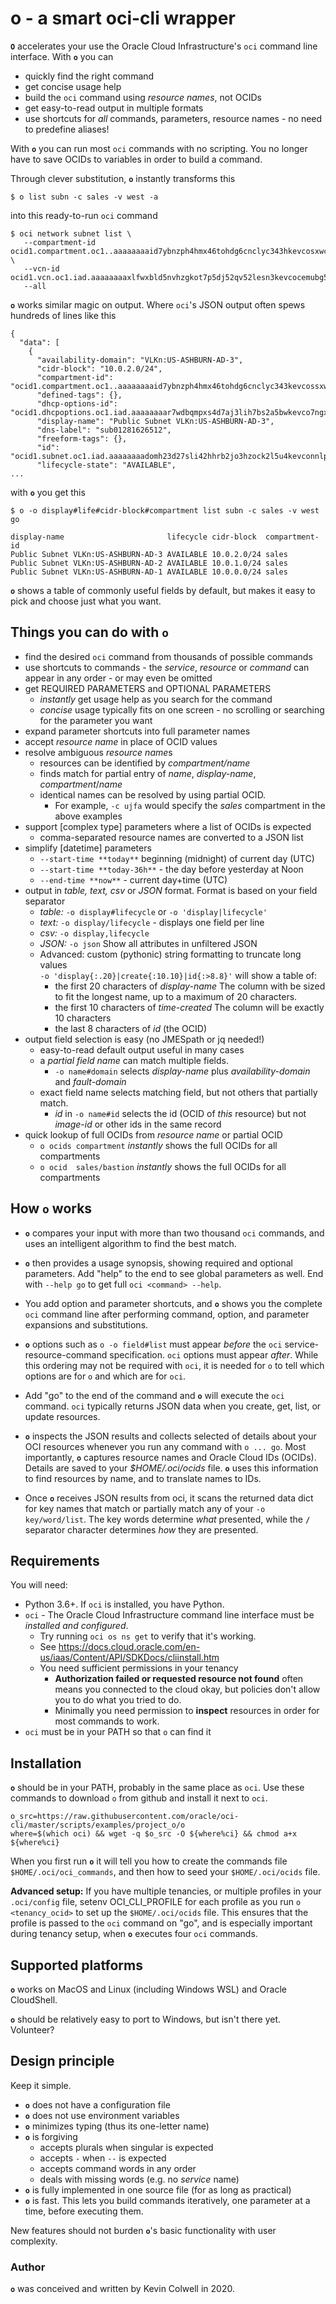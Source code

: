 # o - a smart oci-cli wrapper
**``O``** accelerates your use the Oracle Cloud Infrastructure's ``oci`` command line interface.  With **``o``** you can
 - quickly find the right command
 - get concise usage help
 - build the ``oci`` command using *resource names*, not OCIDs
 - get easy-to-read output in multiple formats
 - use shortcuts for *all* commands, parameters, resource names - no need to predefine aliases!

With **``o``**  you can run most ``oci`` commands with no scripting. You no longer have to save OCIDs to variables in order to build a command.

Through clever substitution, **``o``** instantly transforms this
```
$ o list subn -c sales -v west -a
```
into this ready-to-run ``oci`` command
```
$ oci network subnet list \
   --compartment-id ocid1.compartment.oc1..aaaaaaaaid7ybnzph4hmx46tohdg6cnclyc343hkevcosxwcsmycxamcujfa \
   --vcn-id ocid1.vcn.oc1.iad.aaaaaaaaxlfwxbld5nvhzgkot7p5dj52qv52lesn3kevcocemubg5uy6pj5q
   --all
```
**``o``** works similar magic on output.  Where ``oci``'s JSON output often spews hundreds of lines like this
```
{
  "data": [
    {
      "availability-domain": "VLKn:US-ASHBURN-AD-3",
      "cidr-block": "10.0.2.0/24",
      "compartment-id": "ocid1.compartment.oc1..aaaaaaaaid7ybnzph4hmx46tohdg6cnclyc343kevcossxwcsmycxamcujfa",
      "defined-tags": {},
      "dhcp-options-id": "ocid1.dhcpoptions.oc1.iad.aaaaaaaar7wdbqmpxs4d7aj3lih7bs2a5bwkevco7ngxbmr7thwzcntpw6ta",
      "display-name": "Public Subnet VLKn:US-ASHBURN-AD-3",
      "dns-label": "sub01281626512",
      "freeform-tags": {},
      "id": "ocid1.subnet.oc1.iad.aaaaaaaadomh23d27sli42hhrb2jo3hzock2l5u4kevconnlpdt5h2ocwn7a",
      "lifecycle-state": "AVAILABLE",
...
```
with **``o``** you get this
```
$ o -o display#life#cidr-block#compartment list subn -c sales -v west go

display-name                       lifecycle cidr-block  compartment-id
Public Subnet VLKn:US-ASHBURN-AD-3 AVAILABLE 10.0.2.0/24 sales
Public Subnet VLKn:US-ASHBURN-AD-2 AVAILABLE 10.0.1.0/24 sales
Public Subnet VLKn:US-ASHBURN-AD-1 AVAILABLE 10.0.0.0/24 sales
```
**``o``** shows a table of commonly useful fields by default, but makes it easy to pick and choose just what you want.

## Things you can do with ``o``

 - find the desired `oci` command from thousands of possible commands
 - use shortcuts to commands - the *service*, *resource* or *command* can appear in any order - or may even be omitted
 - get REQUIRED PARAMETERS and OPTIONAL PARAMETERS
   - *instantly* get usage help as you search for the command
   - *concise* usage typically fits on one screen - no scrolling or searching for the parameter you want
 - expand parameter shortcuts into full parameter names
 - accept *resource name* in place of OCID values
 - resolve ambiguous *resource name*s
   - resources can be identified by *compartment/name*
   - finds match for partial entry of *name*, *display-name*, *compartment*/*name*
   - identical names can be resolved by using partial OCID.
     -  For example, ``-c ujfa`` would specify the *sales* compartment in the above examples
 - support [complex type] parameters where a list of OCIDs is expected
   - comma-separated resource names are converted to a JSON list
 - simplify [datetime] parameters
   - ``--start-time **today**`` beginning (midnight) of current day (UTC)
   - ``--start-time **today-36h**`` - the day before yesterday at Noon
   - ``--end-time **now**`` - current day+time (UTC)
 - output in *table, text, csv* or *JSON* format. Format is based on your field separator
    - *table:* `-o display#lifecycle` or `-o 'display|lifecycle'`
    - *text:* `-o display/lifecycle` - displays one field per line
    - *csv:*  `-o display,lifecycle`
    - *JSON:* `-o json` Show all attributes in unfiltered JSON
    - Advanced: custom (pythonic) string formatting to truncate long values<br>
      `-o 'display{:.20}|create{:10.10}|id{:>8.8}'` will show a table of:
      - the first 20 characters of *display-name*  The column with be sized to fit the longest name, up to a maximum of 20 characters.
      - the first 10 characters of *time-created*  The column will be exactly 10 characters
      - the last 8 characters of *id* (the OCID)
 - output field selection is easy (no JMESpath or jq needed!)
   - easy-to-read default output useful in many cases
   - a *partial field name* can match multiple fields.
     - `-o name#domain` selects *display-name* plus *availability-domain* and *fault-domain*
   - exact field name selects matching field, but not others that partially match.
     - *id* in `-o name#id` selects the id (OCID of *this* resource) but not *image-id* or other ids in the same record
 - quick lookup of full OCIDs from *resource name* or partial OCID
    - `o ocids compartment` *instantly* shows the full OCIDs for all compartments
    - `o ocid  sales/bastion` *instantly* shows the full OCIDs for all compartments

## How **``o``** works  
 - **``o``** compares your input with more than two thousand ``oci`` commands, and uses an intelligent algorithm to find the best match.

 - **``o``** then provides a usage synopsis, showing required and optional parameters.  Add "help" to the end to see global parameters as well.  End with ``--help go`` to get full ``oci <command> --help``.

 - You add option and parameter shortcuts, and **``o``** shows you the complete ``oci`` command line after performing command, option, and parameter expansions and substitutions.

 - **`o`** options such as `o -o field#list` must appear *before* the `oci` service-resource-command specification. `oci` options must appear *after*.  While this ordering may not be required with `oci`, it is needed for `o` to tell which options are for `o` and which are for `oci`.

 - Add "go" to the end of the command and **``o``** will execute the ``oci`` command.  ``oci`` typically returns JSON data when you create, get, list, or update resources.

 - **``o``** inspects the JSON results and collects selected of details about your OCI resources whenever you run any command with ``o ... go``. Most importantly, **``o``** captures resource names and Oracle Cloud IDs (OCIDs). Details are saved to your *$HOME/.oci/ocids* file. **``o``** uses this information to find resources by name, and to translate names to IDs.

 - Once **``o``** receives JSON results from oci, it scans the returned data dict for key names that match or partially match any of your ``-o key/word/list``.  The key words determine *what* presented, while the **``/``** separator character determines *how* they are presented.

##  Requirements

You will need:

- Python 3.6+.  If ``oci`` is installed, you have Python.
- ``oci`` - The Oracle Cloud Infrastructure command line interface must be *installed and configured*.
  - Try running ``oci os ns get`` to verify that it's working.
  - See https://docs.cloud.oracle.com/en-us/iaas/Content/API/SDKDocs/cliinstall.htm
  - You need sufficient permissions in your tenancy
    - **Authorization failed or requested resource not found** often means you connected to the cloud okay, but policies don't allow you to do what you tried to do.
    - Minimally you need permission to **inspect** resources in order for most commands to work.
- ``oci`` must be in your PATH so that ``o`` can find it

## Installation

**``o``** should be in your PATH, probably in the same place as ``oci``.  Use these commands to download ``o`` from github and install it next to ``oci``.
```
o_src=https://raw.githubusercontent.com/oracle/oci-cli/master/scripts/examples/project_o/o
where=$(which oci) && wget -q $o_src -O ${where%ci} && chmod a+x ${where%ci}
```
When you first run **``o``** it will tell you how to create the commands file ``$HOME/.oci/oci_commands``, and then how to seed your ``$HOME/.oci/ocids`` file.

**Advanced setup:**  If you have multiple tenancies, or multiple profiles in your ``.oci/config`` file, setenv OCI_CLI_PROFILE for each profile as you run ``o <tenancy_ocid>`` to set up the ``$HOME/.oci/ocids`` file. This ensures that the profile is passed to the ``oci`` command on "go", and is especially important during tenancy setup, when **``o``** executes four ``oci`` commands.

## Supported platforms

**``o``** works on MacOS and Linux (including Windows WSL) and Oracle CloudShell.

**``o``** should be relatively easy to port to Windows, but isn't there yet.  Volunteer?

## Design principle

Keep it simple.  

 - **``o``** does not have a configuration file
 - **``o``** does not use environment variables
 - **``o``** minimizes typing (thus its one-letter name)
 - **``o``** is forgiving
   - accepts plurals when singular is expected
   - accepts ``-`` when ``--`` is expected
   - accepts command words in any order
   - deals with missing words (e.g. no *service* name)
 - **``o``** is fully implemented in one source file (for as long as practical)
 - **``o``** is fast.  This lets you build commands iteratively, one parameter at a time, before executing them.

New features should not burden **``o``**'s basic functionality with user complexity.

### Author

**``o``** was conceived and written by Kevin Colwell in 2020.
